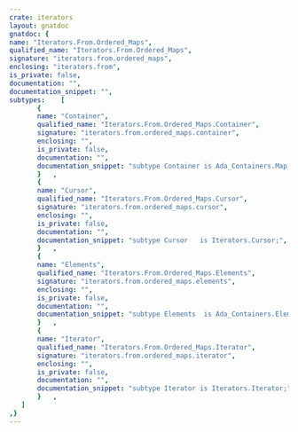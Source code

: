 ```yaml
---
crate: iterators
layout: gnatdoc
gnatdoc: {
name: "Iterators.From.Ordered_Maps",
qualified_name: "Iterators.From.Ordered_Maps",
signature: "iterators.from.ordered_maps",
enclosing: "iterators.from",
is_private: false,
documentation: "",
documentation_snippet: "",
subtypes:    [
       {
       name: "Container",
       qualified_name: "Iterators.From.Ordered_Maps.Container",
       signature: "iterators.from.ordered_maps.container",
       enclosing: "",
       is_private: false,
       documentation: "",
       documentation_snippet: "subtype Container is Ada_Containers.Map;",
       }   ,
       {
       name: "Cursor",
       qualified_name: "Iterators.From.Ordered_Maps.Cursor",
       signature: "iterators.from.ordered_maps.cursor",
       enclosing: "",
       is_private: false,
       documentation: "",
       documentation_snippet: "subtype Cursor   is Iterators.Cursor;",
       }   ,
       {
       name: "Elements",
       qualified_name: "Iterators.From.Ordered_Maps.Elements",
       signature: "iterators.from.ordered_maps.elements",
       enclosing: "",
       is_private: false,
       documentation: "",
       documentation_snippet: "subtype Elements  is Ada_Containers.Element_Type;",
       }   ,
       {
       name: "Iterator",
       qualified_name: "Iterators.From.Ordered_Maps.Iterator",
       signature: "iterators.from.ordered_maps.iterator",
       enclosing: "",
       is_private: false,
       documentation: "",
       documentation_snippet: "subtype Iterator is Iterators.Iterator;",
       }   ,
   ]
,}
---
```

